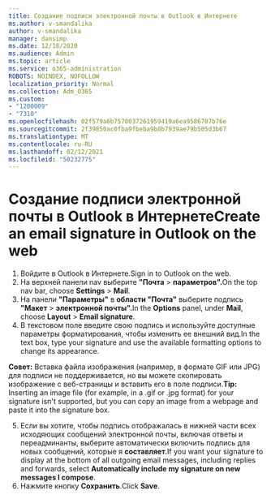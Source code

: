 ```yaml
---
title: Создание подписи электронной почты в Outlook в Интернете
ms.author: v-smandalika
author: v-smandalika
manager: dansimp
ms.date: 12/18/2020
ms.audience: Admin
ms.topic: article
ms.service: o365-administration
ROBOTS: NOINDEX, NOFOLLOW
localization_priority: Normal
ms.collection: Adm_O365
ms.custom:
- "1200009"
- "7310"
ms.openlocfilehash: 02f579a6b7570037261959419a6ea9586707b76e
ms.sourcegitcommit: 2f39850ac0fba9fbeba9b8b7939ae79b505d3b67
ms.translationtype: MT
ms.contentlocale: ru-RU
ms.lasthandoff: 02/12/2021
ms.locfileid: "50232775"
---
```

# <a name="create-an-email-signature-in-outlook-on-the-web"></a><span data-ttu-id="727a1-102">Создание подписи электронной почты в Outlook в Интернете</span><span class="sxs-lookup"><span data-stu-id="727a1-102">Create an email signature in Outlook on the web</span></span>

1. <span data-ttu-id="727a1-103">Войдите в Outlook в Интернете.</span><span class="sxs-lookup"><span data-stu-id="727a1-103">Sign in to Outlook on the web.</span></span>
2. <span data-ttu-id="727a1-104">На верхней панели nav выберите **"Почта**  >  **параметров".**</span><span class="sxs-lookup"><span data-stu-id="727a1-104">On the top nav bar, choose **Settings** > **Mail**.</span></span>
3. <span data-ttu-id="727a1-105">На панели **"Параметры"** в **области "Почта"** выберите подпись **"Макет**  >  **электронной почты".**</span><span class="sxs-lookup"><span data-stu-id="727a1-105">In the **Options** panel, under **Mail**, choose **Layout** > **Email signature**.</span></span>
4. <span data-ttu-id="727a1-106">В текстовом поле введите свою подпись и используйте доступные параметры форматирования, чтобы изменить ее внешний вид.</span><span class="sxs-lookup"><span data-stu-id="727a1-106">In the text box, type your signature and use the available formatting options to change its appearance.</span></span>

<span data-ttu-id="727a1-107">**Совет:** Вставка файла изображения (например, в формате GIF или JPG) для подписи не поддерживается, но вы можете скопировать изображение с веб-страницы и вставить его в поле подписи.</span><span class="sxs-lookup"><span data-stu-id="727a1-107">**Tip:** Inserting an image file (for example, in a .gif or .jpg format) for your signature isn't supported, but you can copy an image from a webpage and paste it into the signature box.</span></span>

5. <span data-ttu-id="727a1-108">Если вы хотите, чтобы подпись отображалась в нижней части всех исходяющих сообщений электронной почты, включая ответы и переадминанты, выберите автоматически включить подпись для новых сообщений, которые я **составляет.**</span><span class="sxs-lookup"><span data-stu-id="727a1-108">If you want your signature to display at the bottom of all outgoing email messages, including replies and forwards, select **Automatically include my signature on new messages I compose**.</span></span>
6. <span data-ttu-id="727a1-109">Нажмите кнопку **Сохранить**.</span><span class="sxs-lookup"><span data-stu-id="727a1-109">Click **Save**.</span></span>
